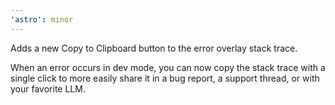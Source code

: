 ```yaml
---
'astro': minor
---
```


Adds a new Copy to Clipboard button to the error overlay stack trace.

When an error occurs in dev mode, you can now copy the stack trace with a single click to more easily share it in a bug report, a support thread, or with your favorite LLM.
